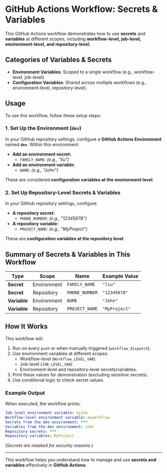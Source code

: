 # GitHub Actions Workflow: Secrets & Variables

This GitHub Actions workflow demonstrates how to use **secrets** and **variables** at different scopes, including **workflow-level, job-level, environment-level, and repository-level**.

## Categories of Variables & Secrets

- **Environment Variables**: Scoped to a single workflow (e.g., workflow-level, job-level).
- **Configuration Variables**: Shared across multiple workflows (e.g., environment-level, repository-level).

## Usage

To use this workflow, follow these setup steps:

### 1. **Set Up the Environment (`dev`)**
In your GitHub repository settings, configure a **GitHub Actions Environment** named **`dev`**. Within this environment:

- **Add an environment secret:**
  - `FAMILY_NAME`: *(e.g., "liu")*
- **Add an environment variable:**
  - `NAME`: *(e.g., "John")*

These are considered **configuration variables at the environment level**.

### 2. **Set Up Repository-Level Secrets & Variables**
In your GitHub repository settings, configure:

- **A repository secret:**
  - `PHONE_NUMBER`: *(e.g., "12345678")*
- **A repository variable:**
  - `PROJECT_NAME`: *(e.g., "MyProject")*

These are **configuration variables at the repository level**.

## Summary of Secrets & Variables in This Workflow

| Type        | Scope         | Name           | Example Value  |
|------------|--------------|---------------|---------------|
| **Secret**  | Environment  | `FAMILY_NAME`  | `"liu"`       |
| **Secret**  | Repository   | `PHONE_NUMBER` | `"12345678"`  |
| **Variable**| Environment  | `NAME`         | `"John"`      |
| **Variable**| Repository   | `PROJECT_NAME` | `"MyProject"` |

## How It Works

This workflow will:

1. Run on every `push` or when manually triggered (`workflow_dispatch`).
2. Use environment variables at different scopes:
   - Workflow-level (`Workflow_LEVEL_VAR`)
   - Job-level (`JOB_LEVEL_VAR`)
   - Environment-level and repository-level secrets/variables.
3. Print these values for demonstration (excluding sensitive secrets).
4. Use conditional logic to check secret values.

### Example Output

When executed, the workflow prints:
```yaml
Job-level environment variable: myjob
Workflow-level environment variable: myworkflow
Secrets from the dev environment: ***
Variables from the dev environment: John
Repository secrets: ***
Repository variables: MyProject
```

(*Secrets are masked for security reasons.*)

---

This workflow helps you understand how to manage and use **secrets and variables** effectively in **GitHub Actions**.

